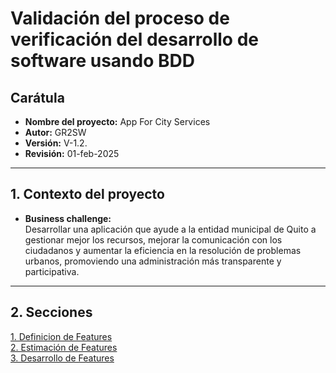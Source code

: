 # **Validación del proceso de verificación del desarrollo de software usando BDD**

## **Carátula**
- **Nombre del proyecto:** App For City Services
- **Autor:** GR2SW
- **Versión:** V-1.2.
- **Revisión:** 01-feb-2025

---

## **1. Contexto del proyecto**
- **Business challenge:**  
  Desarrollar una aplicación que ayude a la entidad municipal de Quito a gestionar mejor los recursos, mejorar la comunicación con los ciudadanos y aumentar la eficiencia en la resolución de problemas urbanos, promoviendo una administración más transparente y participativa.

---
## 2. Secciones

[1. Definicion de Features](01_definicion_features.md)\
[2. Estimación de Features](02_estimacion_features.md)\
[3. Desarrollo de Features](03_desarrollo_feature.md)

